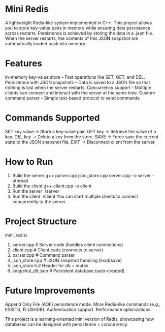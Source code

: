 # Mini Redis

A lightweight Redis-like system implemented in C++.
This project allows you to store key-value pairs in memory while ensuring data persistence across restarts.
Persistence is achieved by storing the data in a .json file. When the server restarts, the contents of this JSON snapshot are automatically loaded back into memory.

# Features

In-memory key-value store – Fast operations like SET, GET, and DEL.
Persistence with JSON snapshots – Data is saved to a JSON file so that nothing is lost when the server restarts.
Concurrency support – Multiple clients can connect and interact with the server at the same time.
Custom command parser – Simple text-based protocol to send commands.

# Commands Supported

SET key value → Store a key-value pair.
GET key → Retrieve the value of a key.
DEL key → Delete a key from the store.
SAVE → Force save the current state to the JSON snapshot file.
EXIT → Disconnect client from the server.

# How to Run
1. Build the server
g++ parser.cpp json_store.cpp server.cpp -o server -pthread
2. Build the client
g++ client.cpp -o client
3. Run the server
./server
4. Run the client
./client
You can start multiple clients to connect concurrently to the server.

# Project Structure
mini_redis/
1. server.cpp       # Server code (handles client connections)
2. client.cpp       # Client code (connects to server)
3. parser.cpp       # Command parser
4. json_store.cpp   # JSON snapshot handling (load/save)
5. json_store.h     # Header for db + mutex
6. snapshot_db.json # Persistent database (auto-created)

# Future Improvements

Append Only File (AOF) persistence mode.
More Redis-like commands (e.g., EXISTS, FLUSHDB).
Authentication support.
Performance optimizations.

This project is a learning-oriented mini version of Redis, showcasing how databases can be designed with persistence + concurrency.

